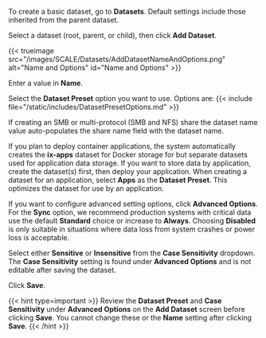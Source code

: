 &NewLine;

To create a basic dataset, go to **Datasets**.
Default settings include those inherited from the parent dataset.

Select a dataset (root, parent, or child), then click **Add Dataset**.

{{< trueimage src="/images/SCALE/Datasets/AddDatasetNameAndOptions.png" alt="Name and Options" id="Name and Options" >}}

Enter a value in **Name**.

Select the **Dataset Preset** option you want to use. Options are:
{{< include file="/static/includes/DatasetPresetOptions.md" >}}

If creating an SMB or multi-protocol (SMB and NFS) share the dataset name value auto-populates the share name field with the dataset name.

If you plan to deploy container applications, the system automatically creates the **ix-apps** dataset for Docker storage for but separate datasets used for application data storage.
If you want to store data by application, create the dataset(s) first, then deploy your application.
When creating a dataset for an application, select **Apps** as the **Dataset Preset**. This optimizes the dataset for use by an application.

If you want to configure advanced setting options, click **Advanced Options**.
For the **Sync** option, we recommend production systems with critical data use the default **Standard** choice or increase to **Always**.
Choosing **Disabled** is only suitable in situations where data loss from system crashes or power loss is acceptable.

Select either **Sensitive** or **Insensitive** from the **Case Sensitivity** dropdown.
The **Case Sensitivity** setting is found under **Advanced Options** and is not editable after saving the dataset.

Click **Save**.

{{< hint type=important >}}
Review the **Dataset Preset** and **Case Sensitivity** under **Advanced Options** on the **Add Dataset** screen before clicking **Save**.
You cannot change these or the **Name** setting after clicking **Save**.
{{< /hint >}}
